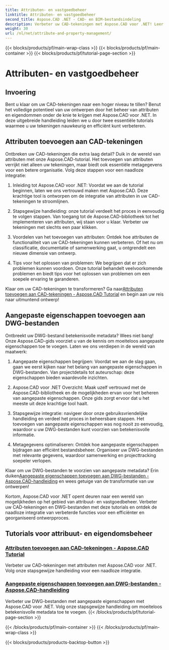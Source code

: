 ```yaml
---
title: Attributen- en vastgoedbeheer
linktitle: Attributen- en vastgoedbeheer
second_title: Aspose.CAD .NET - CAD- en BIM-bestandsindeling
description: Verbeter uw CAD-tekeningen met Aspose.CAD voor .NET! Leer hoe u naadloos attributen en aangepaste eigenschappen kunt toevoegen via zelfstudies. Verbeter uw ontwerpen moeiteloos.
weight: 30
url: /nl/net/attribute-and-property-management/
---
```


{{< blocks/products/pf/main-wrap-class >}}
{{< blocks/products/pf/main-container >}}
{{< blocks/products/pf/tutorial-page-section >}}

# Attributen- en vastgoedbeheer



## Invoering

Bent u klaar om uw CAD-tekeningen naar een hoger niveau te tillen? Benut het volledige potentieel van uw ontwerpen door het beheer van attributen en eigendommen onder de knie te krijgen met Aspose.CAD voor .NET. In deze uitgebreide handleiding leiden we u door twee essentiële tutorials waarmee u uw tekeningen nauwkeurig en efficiënt kunt verbeteren.

## Attributen toevoegen aan CAD-tekeningen

Ontbreken uw CAD-tekeningen die extra laag detail? Duik in de wereld van attributen met onze Aspose.CAD-tutorial. Het toevoegen van attributen verrijkt niet alleen uw tekeningen, maar biedt ook essentiële metagegevens voor een betere organisatie. Volg deze stappen voor een naadloze integratie:

1. Inleiding tot Aspose.CAD voor .NET: Voordat we aan de tutorial beginnen, laten we ons vertrouwd maken met Aspose.CAD. Deze krachtige tool is ontworpen om de integratie van attributen in uw CAD-tekeningen te stroomlijnen.

2. Stapsgewijze handleiding: onze tutorial verdeelt het proces in eenvoudig te volgen stappen. Van toegang tot de Aspose.CAD-bibliotheek tot het implementeren van attributen, wij staan voor u klaar. Verbeter uw tekeningen met slechts een paar klikken.

3. Voordelen van het toevoegen van attributen: Ontdek hoe attributen de functionaliteit van uw CAD-tekeningen kunnen verbeteren. Of het nu om classificatie, documentatie of samenwerking gaat, u ontgrendelt een nieuwe dimensie van ontwerp.

4. Tips voor het oplossen van problemen: We begrijpen dat er zich problemen kunnen voordoen. Onze tutorial behandelt veelvoorkomende problemen en biedt tips voor het oplossen van problemen om een soepele ervaring te garanderen.

 Klaar om uw CAD-tekeningen te transformeren? Ga naar[Attributen toevoegen aan CAD-tekeningen - Aspose.CAD Tutorial](./adding-attributes-to-cad-drawings/) en begin aan uw reis naar uitmuntend ontwerp!

## Aangepaste eigenschappen toevoegen aan DWG-bestanden

Ontbreekt uw DWG-bestand betekenisvolle metadata? Wees niet bang! Onze Aspose.CAD-gids voorziet u van de kennis om moeiteloos aangepaste eigenschappen toe te voegen. Laten we ons verdiepen in de wereld van maatwerk:

1. Aangepaste eigenschappen begrijpen: Voordat we aan de slag gaan, gaan we eerst kijken naar het belang van aangepaste eigenschappen in DWG-bestanden. Van projectdetails tot auteurschap: deze eigenschappen bieden waardevolle inzichten.

2. Aspose.CAD voor .NET Overzicht: Maak uzelf vertrouwd met de Aspose.CAD-bibliotheek en de mogelijkheden ervan voor het beheren van aangepaste eigenschappen. Onze gids zorgt ervoor dat u het meeste uit deze krachtige tool haalt.

3. Stapsgewijze integratie: navigeer door onze gebruiksvriendelijke handleiding en verdeel het proces in beheersbare stappen. Het toevoegen van aangepaste eigenschappen was nog nooit zo eenvoudig, waardoor u uw DWG-bestanden kunt voorzien van betekenisvolle informatie.

4. Metagegevens optimaliseren: Ontdek hoe aangepaste eigenschappen bijdragen aan efficiënt bestandsbeheer. Organiseer uw DWG-bestanden met relevante gegevens, waardoor samenwerking en projecttracking soepeler verlopen.

 Klaar om uw DWG-bestanden te voorzien van aangepaste metadata? Erin duiken[Aangepaste eigenschappen toevoegen aan DWG-bestanden - Aspose.CAD-handleiding](./adding-custom-properties-to-dwg/) en wees getuige van de transformatie van uw ontwerpen!

Kortom, Aspose.CAD voor .NET opent deuren naar een wereld van mogelijkheden op het gebied van attribuut- en vastgoedbeheer. Verbeter uw CAD-tekeningen en DWG-bestanden met deze tutorials en ontdek de naadloze integratie van verbeterde functies voor een efficiënter en georganiseerd ontwerpproces.
## Tutorials voor attribuut- en eigendomsbeheer
### [Attributen toevoegen aan CAD-tekeningen - Aspose.CAD Tutorial](./adding-attributes-to-cad-drawings/)
Verbeter uw CAD-tekeningen met attributen met Aspose.CAD voor .NET. Volg onze stapsgewijze handleiding voor een naadloze integratie.
### [Aangepaste eigenschappen toevoegen aan DWG-bestanden - Aspose.CAD-handleiding](./adding-custom-properties-to-dwg/)
Verbeter uw DWG-bestanden met aangepaste eigenschappen met Aspose.CAD voor .NET. Volg onze stapsgewijze handleiding om moeiteloos betekenisvolle metadata toe te voegen.
{{< /blocks/products/pf/tutorial-page-section >}}

{{< /blocks/products/pf/main-container >}}
{{< /blocks/products/pf/main-wrap-class >}}

{{< blocks/products/products-backtop-button >}}

